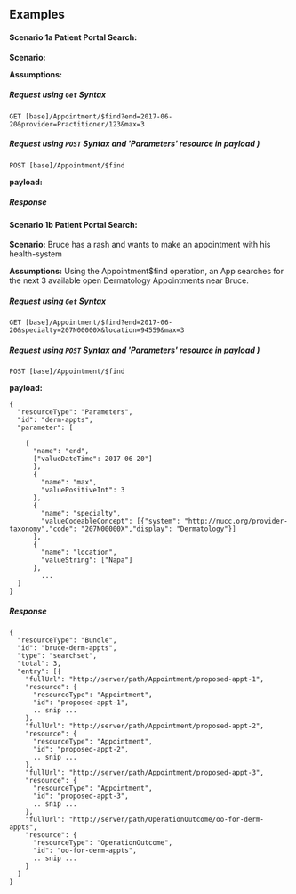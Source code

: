 ## Examples

#### Scenario 1a Patient Portal Search:

**Scenario:**

**Assumptions:**

##### Request using `Get` Syntax

`GET [base]/Appointment/$find?end=2017-06-20&provider=Practitioner/123&max=3`

##### Request using `POST` Syntax and 'Parameters' resource in payload )

`POST [base]/Appointment/$find`

**payload:**

##### Response

#### Scenario 1b Patient Portal Search:

**Scenario:** Bruce has a rash and wants to make an appointment with his health-system

**Assumptions:** Using the Appointment$find operation, an App searches for the next 3 available open Dermatology Appointments near Bruce.

##### Request using `Get` Syntax

`GET [base]/Appointment/$find?end=2017-06-20&specialty=207N00000X&location=94559&max=3`

##### Request using `POST` Syntax and 'Parameters' resource in payload )

`POST [base]/Appointment/$find`

**payload:**

    {
      "resourceType": "Parameters",
      "id": "derm-appts",
      "parameter": [

        {
          "name": "end",
          ["valueDateTime": 2017-06-20"]
          },
          {
            "name": "max",
            "valuePositiveInt": 3
          },
          {
            "name": "specialty",
            "valueCodeableConcept": [{"system": "http://nucc.org/provider-taxonomy","code": "207N00000X","display": "Dermatology"}]
          },
          {
            "name": "location",
            "valueString": ["Napa"]
          },
            ...
      ]
    }

##### Response

    {
      "resourceType": "Bundle",
      "id": "bruce-derm-appts",
      "type": "searchset",
      "total": 3,
      "entry": [{
        "fullUrl": "http://server/path/Appointment/proposed-appt-1",
        "resource": {
          "resourceType": "Appointment",
          "id": "proposed-appt-1",
          .. snip ...
        },
        "fullUrl": "http://server/path/Appointment/proposed-appt-2",
        "resource": {
          "resourceType": "Appointment",
          "id": "proposed-appt-2",
          .. snip ...
        },
        "fullUrl": "http://server/path/Appointment/proposed-appt-3",
        "resource": {
          "resourceType": "Appointment",
          "id": "proposed-appt-3",
          .. snip ...
        },
        "fullUrl": "http://server/path/OperationOutcome/oo-for-derm-appts",
        "resource": {
          "resourceType": "OperationOutcome",
          "id": "oo-for-derm-appts",
          .. snip ...
        }
      ]
    }
